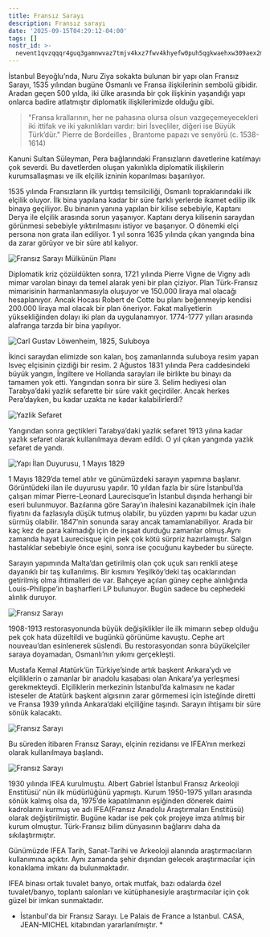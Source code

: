 ```yaml
---
title: Fransız Sarayı
description: Fransız sarayı
date: '2025-09-15T04:29:12-04:00'
tags: []
nostr_id: >-
  nevent1qvzqqqr4guq3gamnwvaz7tmjv4kxz7fwv4khyefw0puh5qgkwaehxw309aex2mrp0yhxummnw3ezucnpdejqqgrpwfvs5n8svtgz4v839hr32tt8xcdj7vftcd94u3xr0fe3wkgltymjsd6s
---
```

İstanbul Beyoğlu’nda, Nuru Ziya sokakta bulunan bir yapı olan Fransız Sarayı, 1535 yılından bugüne Osmanlı ve Fransa ilişkilerinin sembolü gibidir. Aradan geçen 500 yılda, iki ülke arasında bir çok ilişkinin yaşandığı yapı onlarca badire atlatmıştır diplomatik ilişkilerimizde olduğu gibi. 

> "Fransa krallarının, her ne pahasına olursa olsun vazgeçemeyecekleri iki ittifak ve iki yakınlıkları vardır: biri İsveçliler, diğeri ise Büyük Türk’dür." Pierre de Bordeilles , Brantome papazı ve senyörü (c. 1538-1614)

Kanuni Sultan Süleyman, Pera bağlarındaki Fransızların davetlerine katılmayı çok severdi. Bu davetlerden oluşan yakınlıkla diplomatik ilişkilerin kurumsallaşması ve ilk elçilik izninin koparılması başarılıyor.

1535 yılında Fransızların ilk yurtdışı temsilciliği, Osmanlı topraklarındaki ilk elçilik oluyor. İlk bina yapılana kadar bir süre farklı yerlerde ikamet edilip ilk binaya geçiliyor. Bu binanın yanına yapılan bir kilise sebebiyle, Kaptanı Derya ile elçilik arasında sorun yaşanıyor. Kaptanı derya kilisenin saraydan görünmesi sebebiyle yıktırılmasını istiyor ve başarıyor. O dönemki elçi persona non grata ilan ediliyor. 1 yıl sonra 1635 yılında çıkan yangında bina da zarar görüyor ve bir süre atıl kalıyor.

![Fransız Sarayı Mülkünün Planı](https://emre.xyz/images/fransa-sarayi.003.jpeg)

Diplomatik kriz çözüldükten sonra, 1721 yılında Pierre Vigne de Vigny adlı mimar varolan binayı da temel alarak yeni bir plan çiziyor. Plan Türk-Fransız mimarisinin harmanlanmasıyla oluşuyor ve 150.000 liraya mal olacağı hesaplanıyor. Ancak Hocası Robert de Cotte bu planı beğenmeyip kendisi 200.000 liraya mal olacak bir plan öneriyor. Fakat maliyetlerin yüksekliğinden dolayı iki plan da uygulanamıyor. 1774-1777 yılları arasında alafranga tarzda bir bina yapılıyor.


![Carl Gustav Löwenheim, 1825, Suluboya](https://emre.xyz/images/fransa-sarayi.005.jpeg)

İkinci saraydan elimizde son kalan, boş zamanlarında suluboya resim yapan Isveç elçisinin çizdiği bir resim. 2 Ağustos 1831 yılında Pera caddesindeki büyük yangın, İngiltere ve Hollanda sarayları ile birlikte bu binayı da tamamen yok etti. Yangından sonra bir süre 3. Selim hediyesi olan Tarabya’daki yazlık sefarette bir süre vakit geçirdiler. Ancak herkes Pera’dayken, bu kadar uzakta ne kadar kalabilirlerdi?


![Yazlik Sefaret](https://emre.xyz/images/fransa-sarayi.006.jpeg)

Yangından sonra geçtikleri Tarabya’daki yazlık sefaret 1913 yılına kadar yazlık sefaret olarak kullanılmaya devam edildi. O yıl çıkan yangında yazlık sefaret de yandı.

![Yapı İlan Duyurusu, 1 Mayıs 1829](https://emre.xyz/images/fransa-sarayi.007.jpeg)

1 Mayıs 1829’da temel atılır ve günümüzdeki sarayın yapımına başlanır. Görüntüdeki ilan ile duyurusu yapılır. 10 yıldan fazla bir süre İstanbul’da çalışan mimar Pierre-Leonard Laurecisque’in İstanbul dışında herhangi bir eseri bulunmuyor. Bazılarına göre Saray’ın ihalesini kazanabilmek için ihale fiyatını da fazlasıyla düşük tutmuş olabilir, bu yüzden yapımı bu kadar uzun sürmüş olabilir. 1847’nin sonunda saray ancak tamamlanabiliyor. Arada bir kaç kez de para kalmadığı için de inşaat durduğu zamanlar olmuş.Aynı zamanda hayat Laurecisque için pek çok kötü sürpriz hazırlamıştır. Salgın hastalıklar sebebiyle önce eşini, sonra ise çocuğunu kaybeder bu süreçte.

Sarayın yapımında Malta’dan getirilmiş olan çok uçuk sarı renkli ateşe dayanıklı bir taş kullanılmış. Bir kısmını Yeşilköy’deki taş ocaklarından getirilmiş olma ihtimalleri de var. Bahçeye açılan güney cephe alınlığında Louis-Philippe’in başharfleri LP bulunuyor. Bugün sadece bu cephedeki alınlık duruyor.

![Fransız Sarayı](https://emre.xyz/images/fransa-sarayi.008.jpeg)

1908-1913 restorasyonunda büyük değişiklikler ile ilk mimarın sebep olduğu pek çok hata düzeltildi ve bugünkü görünüme kavuştu. Cephe art nouveau’dan esinlenerek süslendi. Bu restorasyondan sonra büyükelçiler saraya doyamadan, Osmanlı’nın yıkımı gerçekleşti.

Mustafa Kemal Atatürk’ün Türkiye’sinde artık başkent Ankara’ydı ve elçiliklerin o zamanlar bir anadolu kasabası olan Ankara’ya yerleşmesi gerekmekteydi. Elçiliklerin merkezinin İstanbul’da kalmasını ne kadar isteseler de Atatürk başkent algısının zarar görmemesi için isteğinde diretti ve Fransa 1939 yılında Ankara’daki elçiliğine taşındı. Sarayın ihtişamı bir süre sönük kalacaktı.

![Fransız Sarayı](https://emre.xyz/images/fransa-sarayi.009.jpeg)

Bu süreden itibaren Fransız Sarayı, elçinin rezidansı ve IFEA’nın merkezi olarak kullanılmaya başlandı.

![Fransız Sarayı](https://emre.xyz/images/fransa-sarayi.010.jpeg)

1930 yılında IFEA kurulmuştu. Albert Gabriel İstanbul Fransız Arkeoloji Enstitüsü’ nün ilk müdürlüğünü yapmıştı. Kurum 1950-1975 yılları arasında sönük kalmış olsa da, 1975’de kapatılmanın eşiğinden dönerek daimi kadrolarını kurmuş ve adı IFEA(Fransız Anadolu Araştırmaları Enstitüsü) olarak değiştirilmiştir. Bugüne kadar ise pek çok projeye imza atılmış bir kurum olmuştur. Türk-Fransız bilim dünyasının bağlarını daha da sıkılaştırmıştır.

Günümüzde IFEA Tarih, Sanat-Tarihi ve Arkeoloji alanında araştırmacıların kullanımına açıktır. Aynı zamanda şehir dışından gelecek araştırmacılar için konaklama imkanı da bulunmaktadır.

IFEA binası ortak tuvalet banyo, ortak mutfak, bazı odalarda özel tuvalet/banyo, toplantı salonları ve kütüphanesiyle araştırmacılar için çok güzel bir imkan sunmaktadır.


* İstanbul'da bir Fransız Sarayı. Le Palais de France a Istanbul. CASA, JEAN-MICHEL kitabından yararlanılmıştır. *
